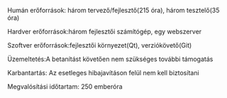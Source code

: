 Humán erőforrások: három tervező/fejlesztő(215 óra), három tesztelő(35 óra)

Hardver erőforrások:három fejlesztői számítógép, egy webszerver

Szoftver erőforrások:fejlesztői környezet(Qt), verziókövető(Git)

Üzemeltetés:A betanítást követően nem szükséges további támogatás

Karbantartás: Az esetleges hibajavításon felül nem kell biztosítani

Megvalósítási időtartam: 250 emberóra
